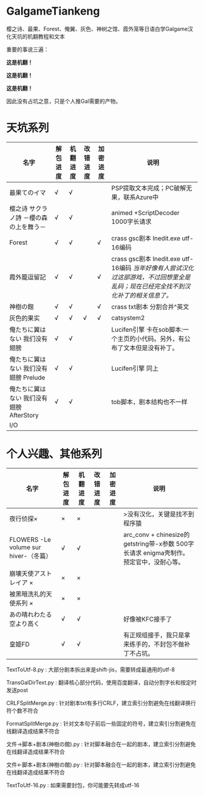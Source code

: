 # GalgameTiankeng
樱之诗、最果、Forest、俺翼、灰色、神树之馆、霞外笼等日语白学Galgame汉化天坑的机翻教程和文本

重要的事说三遍：

**这是机翻！**

**这是机翻！**

**这是机翻！**

因此没有占坑之意，只是个人推Gal需要的产物。

# 天坑系列
| 名字                                     | 解包进度 | 机翻进度 | 改错进度 | 加密进度 | 说明                                                         |
| ---------------------------------------- | -------- | -------- | -------- | -------- | ------------------------------------------------------------ |
| 最果てのイマ                             | √        | √        |          |          | PSP提取文本完成；PC破解无果，联系Azure中                     |
| 樱之诗 サクラノ詩 －櫻の森の上を舞う－   | √        | √        |          |          | animed +ScriptDecoder 1000字长请求                           |
| Forest                                   | √        | √        |          | √        | crass gsc剧本 lnedit.exe utf-16编码                          |
| 霞外籠逗留記                             | √        | √        |          | √        | crass gsc剧本 lnedit.exe utf-16编码  *当年好像有人尝试汉化过这部游戏，不过回想里全是乱码；现在已经完全找不到汉化补丁的相关信息了。* |
| 神樹の館                                 | √        | √        |          | √        | crass txt剧本 分割合并^英文                                  |
| 灰色的果实                               | √        | √        | √        | √        | catsystem2                                                   |
| 俺たちに翼はない 我们没有翅膀            | √        | √        |          |          | Lucifen引擎 卡在sob脚本:一个主页的小代码。另外，有公布了文本但是没有补丁。 |
| 俺たちに翼はない 我们没有翅膀 Prelude    | √        | √        |          |          | Lucifen引擎 同上                                             |
| 俺たちに翼はない 我们没有翅膀 AfterStory | √        | √        |          |          | tob脚本，剧本结构也不一样                                    |
| I/O                                      |          |          |          |          |                                                              |


# 个人兴趣、其他系列
| 名字                                  | 解包进度 | 机翻进度 | 改错进度 | 加密进度 | 说明                                                         |
| ------------------------------------- | -------- | -------- | -------- | -------- | ------------------------------------------------------------ |
| 夜行侦探×                             | ×        | ×        |          |          | >没有汉化，关键是找不到程序猿                                |
| FLOWERS -Le volume sur hiver-（冬篇） | √        | √        |          |          | arc_conv + chinesize的getstring带-x参数 500字长请求 enigma壳制作。预定官中，没耐心等。 |
| 崩壊天使アストレイア ×                | ×        | ×        |          |          |                                                              |
| 被黑暗洗礼的天使系列 ×                | ×        | ×        |          |          |                                                              |
| あの晴れわたる空より高く              | √        | √        |          |          | 好像被KFC接手了                                              |
| 皇姬FD                                | √        | √        |          |          | 有正规组接手，我只是拿来练手的，不封包不做补丁不占坑。       |



TextToUtf-8.py : 大部分剧本拆出来是shift-jis，需要转成最通用的utf-8

TransGalDirText.py : 翻译核心部分代码，使用百度翻译，自动分割字长和按定时发送post

CRLFSplitMerge.py : 针对剧本txt有多行CRLF，建立索引分割避免在线翻译换行符个数不符合

FormatSplitMerge.py : 针对文本句子前后一些固定的符号，建立索引分割避免在线翻译造成结果不符合

文件→脚本+剧本(神樹の館).py : 针对脚本融合在一起的剧本，建立索引分割避免在线翻译造成结果不符合

文件←脚本+剧本(神樹の館).py : 针对脚本融合在一起的剧本，建立索引分割避免在线翻译造成结果不符合

TextToUtf-16.py : 如果需要封包，你可能要先转成utf-16